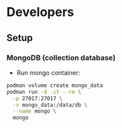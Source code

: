 # Developers

## Setup

### MongoDB (collection database)

- Run mongo container:
```bash
podman volume create mongo_data
podman run -d -it --rm \
  -p 27017:27017 \
  -v mongo_data:/data/db \
  --name mongo \
  mongo
```
